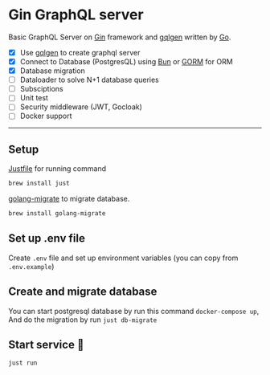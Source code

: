 # Gin GraphQL server

Basic GraphQL Server on [Gin](https://github.com/gin-gonic/gin) framework and [gqlgen](https://github.com/99designs/gqlgen) written by [Go](https://go.dev/).

- [x] Use [gqlgen](https://github.com/99designs/gqlgen) to create graphql server
- [x] Connect to Database (PostgresQL) using [Bun](https://bun.uptrace.dev/) or [GORM](https://gorm.io/) for ORM
- [x] Database migration
- [ ] Dataloader to solve N+1 database queries
- [ ] Subsciptions
- [ ] Unit test
- [ ] Security middleware (JWT, Gocloak)
- [ ] Docker support

---

## Setup

[Justfile](https://github.com/casey/just) for running command

```bash
brew install just
```

[golang-migrate](https://github.com/golang-migrate/migrate) to migrate database.

```bash
brew install golang-migrate
```

## Set up .env file

Create `.env` file and set up environment variables (you can copy from `.env.example`)

## Create and migrate database

You can start postgresql database by run this command `docker-compose up`,
And do the migration by run `just db-migrate`

## Start service 🚀

```bash
just run
```
